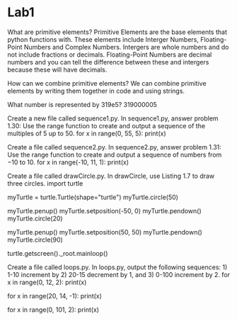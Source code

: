 # Lab1

What are primitive elements? 
Primitive Elements are the base elements that python functions with. These elements include Interger Numbers, Floating-Point Numbers and Complex Numbers. 
Intergers are whole numbers and do not include fractions or decimals.
Floating-Point Numbers are decimal numbers and you can tell the difference between these and intergers because these will have decimals.

How can we combine primitive elements?
We can combine primitive elements by writing them together in code and using strings.

What number is represented by 319e5?
319000005

Create a new file called sequence1.py. In sequence1.py, answer problem 1.30: Use the range function to create and output a sequence of the multiples of 5 up to 50.
for x in range(0, 55, 5):
    print(x)
    
Create a file called sequence2.py. In sequence2.py, answer problem 1.31: Use the range function to create and output a sequence of numbers from −10 to 10.
for x in range(-10, 11, 1):
    print(x)
    
Create a file called drawCircle.py. In drawCircle, use Listing 1.7 to draw three circles.
import turtle

myTurtle = turtle.Turtle(shape="turtle")
myTurtle.circle(50)

myTurtle.penup()
myTurtle.setposition(-50, 0)
myTurtle.pendown()
myTurtle.circle(20)

myTurtle.penup()
myTurtle.setposition(50, 50)
myTurtle.pendown()
myTurtle.circle(90)

turtle.getscreen()._root.mainloop()

Create a file called loops.py. In loops.py, output the following sequences: 1) 1-10 increment by 2) 20-15 decrement by 1, and 3) 0-100 increment by 2.
for x in range(0, 12, 2):
    print(x)

for x in range(20, 14, -1):
    print(x)

for x in range(0, 101, 2):
    print(x)



